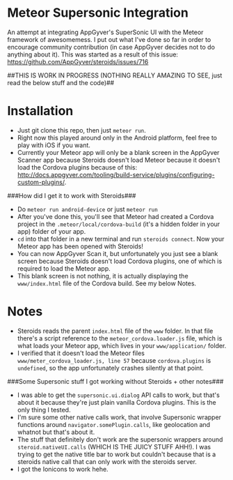 Meteor Supersonic Integration
=============================

An attempt at integrating AppGyver's SuperSonic UI with the Meteor framework of awesomemess. I put out what I've done so far in order to encourage community contribution (in case AppGyver decides not to do anything about it). This was started as a result of this issue: https://github.com/AppGyver/steroids/issues/716

##THIS IS WORK IN PROGRESS (NOTHING REALLY AMAZING TO SEE, just read the below stuff and the code)##

Installation
============

- Just git clone this repo, then just ```meteor run```.
- Right now this played around only in the Android platform, feel free to play with iOS if you want.
- Currently your Meteor app will only be a blank screen in the AppGyver Scanner app because Steroids doesn't load Meteor because it doesn't load the Cordova plugins because of this: http://docs.appgyver.com/tooling/build-service/plugins/configuring-custom-plugins/.

###How did I get it to work with Steroids###

- Do ```meteor run android-device``` or just ```meteor run```
- After you've done this, you'll see that Meteor had created a Cordova project in the ```.meteor/local/cordova-build``` (it's a hidden folder in your app) folder of your app.
- ```cd``` into that folder in a new terminal and run ```steroids connect```. Now your Meteor app has been opened with Steroids!
- You can now AppGyver Scan it, but unfortunately you just see a blank screen because Steroids doesn't load Cordova plugins, one of which is required to load the Meteor app.
- This blank screen is not nothing, it is actually displaying the ```www/index.html``` file of the Cordova build. See my below Notes.

Notes
=====

- Steroids reads the parent ```index.html``` file of the ```www``` folder. In that file there's a script reference to the ```meteor_cordova.loader.js``` file, which is what loads your Meteor app, which lives in your ```www/application/``` folder. 
- I verified that it doesn't load the Meteor files ```www/meter_cordova_loader.js, line 57``` because ```cordova.plugins``` is ```undefined```, so the app unfortunately crashes silently at that point.

###Some Supersonic stuff I got working without Steroids + other notes###

- I was able to get the ```supersonic.ui.dialog``` API calls to work, but that's about it because they're just plain vanilla Cordova plugins. This is the only thing I tested.
- I'm sure some other native calls work, that involve Supersonic wrapper functions around ```navigator.somePlugin.calls```, like geolocation and whatnot but that's about it.
- The stuff that definitely don't work are the supersonic wrappers around ```steroid.nativeUI.calls``` (WHICH IS THE JUICY STUFF AHH!). I was trying to get the native title bar to work but couldn't because that is a steroids native call that can only work with the steroids server.
- I got the Ionicons to work hehe.

